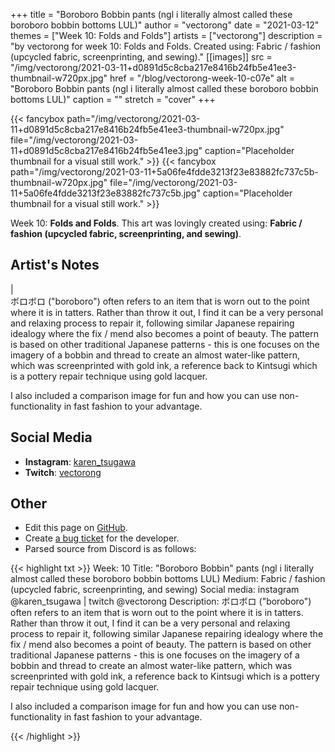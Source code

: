 +++
title =       "Boroboro Bobbin pants  (ngl i literally almost called these boroboro bobbin bottoms LUL)"
author =      "vectorong"
date =        "2021-03-12"
themes =      ["Week 10: Folds and Folds"]
artists =     ["vectorong"]
description = "by vectorong for week 10: Folds and Folds. Created using: Fabric / fashion (upcycled fabric, screenprinting, and sewing)."
[[images]]
      src = "/img/vectorong/2021-03-11+d0891d5c8cba217e8416b24fb5e41ee3-thumbnail-w720px.jpg"
      href = "/blog/vectorong-week-10-c07e"
      alt = "Boroboro Bobbin pants  (ngl i literally almost called these boroboro bobbin bottoms LUL)"
      caption = ""
      stretch = "cover"
+++

{{< fancybox path="/img/vectorong/2021-03-11+d0891d5c8cba217e8416b24fb5e41ee3-thumbnail-w720px.jpg" file="/img/vectorong/2021-03-11+d0891d5c8cba217e8416b24fb5e41ee3.jpg" caption="Placeholder thumbnail for a visual still work." >}}
{{< fancybox path="/img/vectorong/2021-03-11+5a06fe4fdde3213f23e83882fc737c5b-thumbnail-w720px.jpg" file="/img/vectorong/2021-03-11+5a06fe4fdde3213f23e83882fc737c5b.jpg" caption="Placeholder thumbnail for a visual still work." >}}


Week 10: **Folds and Folds**. This art was lovingly created using: **Fabric / fashion (upcycled fabric, screenprinting, and sewing)**.

## Artist's Notes

|   
ボロボロ ("boroboro") often refers to an item that is worn out to the point where it is in tatters. Rather than throw it out, I find it can be a very personal and relaxing process to repair it, following similar Japanese repairing idealogy where the fix / mend also becomes a point of beauty. The pattern is based on other traditional Japanese patterns - this is one focuses on the imagery of a bobbin and thread to create an almost water-like pattern, which was screenprinted with gold ink, a reference back to Kintsugi which is a pottery repair technique using gold lacquer.

I also included a comparison image for fun and how you can use non-functionality in fast fashion to your advantage.

## Social Media

- **Instagram**: <a href='https://instagram.com/karen_tsugawa' target='_blank'>karen_tsugawa</a>
- **Twitch**: <a href='https://twitch.tv/vectorong' target='_blank'>vectorong</a>

## Other

- Edit this page on [GitHub](https://github.com/teaminkling/web-refresh/edit/main/content/blog/vectorong-week-10-c07e.md).
- Create [a bug ticket](https://github.com/teaminkling/web-refresh/issues/new?assignees=&labels=bug&template=problem-report.md&title=) for the developer.
- Parsed source from Discord is as follows:

{{< highlight txt >}}
Week: 10
Title: "Boroboro Bobbin" pants  (ngl i literally almost called these boroboro bobbin bottoms LUL)
Medium: Fabric / fashion (upcycled fabric, screenprinting, and sewing)
Social media: instagram @karen_tsugawa  |  twitch @vectorong 
Description: ボロボロ ("boroboro") often refers to an item that is worn out to the point where it is in tatters. Rather than throw it out, I find it can be a very personal and relaxing process to repair it, following similar Japanese repairing idealogy where the fix / mend also becomes a point of beauty. The pattern is based on other traditional Japanese patterns - this is one focuses on the imagery of a bobbin and thread to create an almost water-like pattern, which was screenprinted with gold ink, a reference back to Kintsugi which is a pottery repair technique using gold lacquer.

I also included a comparison image for fun and how you can use non-functionality in fast fashion to your advantage.


{{< /highlight >}}